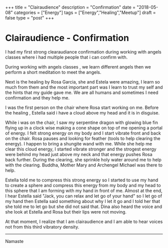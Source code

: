 +++
title = "Clairaudience"
description = "Confirmation"
date = "2018-05-08"
categories = ["Energy"]
tags = ["Energy","Healing","Meetup"]
draft = false
type = "post"
+++

# Clairaudience - Confirmation

I had my first strong clearaudiance confirmation during working with angels classes where i had multiple people that i can confirm with.

During working with angels classes , we learn different angels then we perform a short meditation to meet the angels.

Next is the healing by Rosa Garcia, she and Estela were amazing, I learn so much from them and the most important part was I learn to trust my self and the hints that my guide gave me. We are all humans and sometimes I need confirmation and they help me.

I was the first person on the chair where Rosa start working on me. Before the healing , Estella said i have a cloud above my head and it is in disguise.

While i was on the chair, I saw my serpentine dragon with glowing blue fin flying up in a clock wise making a cone shape on top of me opening a portal of energy. I felt strong energy on my body and I start vibrate front and back on the chair. Rosa pauses and looking for feather (tools to help clearing the energy). I happen to bring a shungite wand with me. While she help me clear this cloud energy, I started vibrate stronger and the strogest energy were behind my head just above my neck and that energy pushes Rosa back further. During the clearing, she sprinkle holy water around me to help with the clearing. Buddha, Mother Mary and Archengel Michael was there to help. 

Estella told me to compress this strong energy so I started to use my hand to create a sphere and compress this energy from my body and my head to this sphere that I am forming with my hand in front of me. Almost at the end, I hear Estella said "Jack, you can relax and let go of your hand" so I let go of my hand then Estella said something about why I let it go and I told her that she told me to let go but she did not said that. Dina also heard the voice and she look at Estella and Rosa but their lips were not moving.

At that moment, I realize that I am clairaudience and I am able to hear voices not from this third vibratory density.

---
Namaste 
